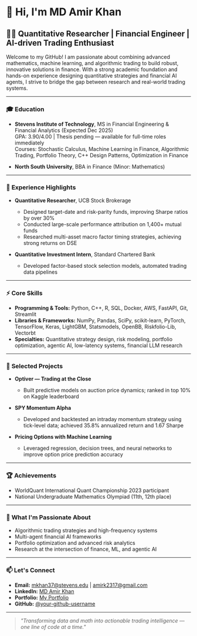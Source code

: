 # 👋 Hi, I'm MD Amir Khan

## 🧑‍💻 Quantitative Researcher | Financial Engineer | AI-driven Trading Enthusiast

Welcome to my GitHub! I am passionate about combining advanced mathematics, machine learning, and algorithmic trading to build robust, innovative solutions in finance. With a strong academic foundation and hands-on experience designing quantitative strategies and financial AI agents, I strive to bridge the gap between research and real-world trading systems.

---

### 🎓 **Education**

- **Stevens Institute of Technology**, MS in Financial Engineering & Financial Analytics (Expected Dec 2025)  
  GPA: 3.90/4.00 | Thesis pending — available for full-time roles immediately  
  Courses: Stochastic Calculus, Machine Learning in Finance, Algorithmic Trading, Portfolio Theory, C++ Design Patterns, Optimization in Finance

- **North South University**, BBA in Finance (Minor: Mathematics)

---

### 💼 **Experience Highlights**

- **Quantitative Researcher**, UCB Stock Brokerage
  - Designed target-date and risk-parity funds, improving Sharpe ratios by over 30%
  - Conducted large-scale performance attribution on 1,400+ mutual funds
  - Researched multi-asset macro factor timing strategies, achieving strong returns on DSE

- **Quantitative Investment Intern**, Standard Chartered Bank
  - Developed factor-based stock selection models, automated trading data pipelines

---

### ⚡ **Core Skills**

- **Programming & Tools:** Python, C++, R, SQL, Docker, AWS, FastAPI, Git, Streamlit
- **Libraries & Frameworks:** NumPy, Pandas, SciPy, scikit-learn, PyTorch, TensorFlow, Keras, LightGBM, Statsmodels, OpenBB, Riskfolio-Lib, Vectorbt
- **Specialties:** Quantitative strategy design, risk modeling, portfolio optimization, agentic AI, low-latency systems, financial LLM research

---

### 🔬 **Selected Projects**

- **Optiver — Trading at the Close**
  - Built predictive models on auction price dynamics; ranked in top 10% on Kaggle leaderboard

- **SPY Momentum Alpha**
  - Developed and backtested an intraday momentum strategy using tick-level data; achieved 35.8% annualized return and 1.67 Sharpe

- **Pricing Options with Machine Learning**
  - Leveraged regression, decision trees, and neural networks to improve option price prediction accuracy

---

### 🏆 **Achievements**

- WorldQuant International Quant Championship 2023 participant
- National Undergraduate Mathematics Olympiad (11th, 12th place)

---

### 🌟 **What I'm Passionate About**

- Algorithmic trading strategies and high-frequency systems
- Multi-agent financial AI frameworks
- Portfolio optimization and advanced risk analytics
- Research at the intersection of finance, ML, and agentic AI

---

### 📫 **Let's Connect**

- **Email:** mkhan37@stevens.edu | amirk2317@gmail.com
- **LinkedIn:** [MD Amir Khan](https://www.linkedin.com/in/amirkhan2317)
- **Portfolio:** [My Portfolio](https://www.datascienceportfol.io/mkhan37)
- **GitHub:** [@your-github-username](https://github.com/Mkhan2317?tab=repositories)

---

> *"Transforming data and math into actionable trading intelligence — one line of code at a time."*

